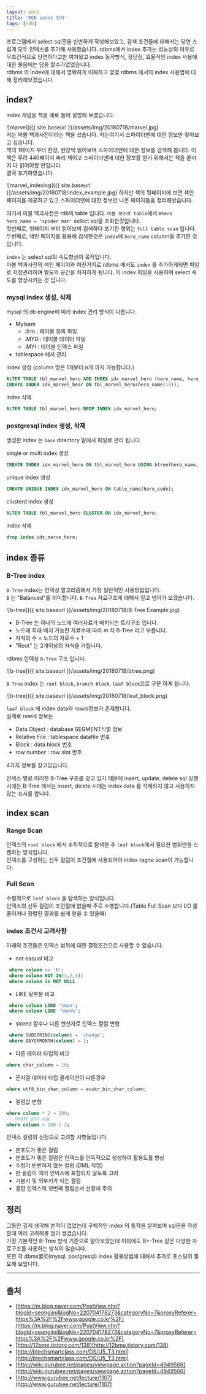 ```yaml
---
layout: post
title: 'RDB index 정리'
tags: [rdb]
---
```


프로그램에서 select sql문을 빈번하게 작성해보았고, 검색 조건들에 대해서는 당연 스럽게 모두 인덱스를 추가해 사용했습니다.
rdbms에서 index 추가는 성능상의 이유로 무조건적으로 당연하다고만 여겨왔고 index 동작방식, 장단점, 효율적인 index 사용에 대한 물음에는 답을 할수가없었습니다.   
rdbms 의 index에 대해서 명확하게 이해하고 몇몇 rdbms 에서의 index 사용법에 대해 정리해보겠습니다.

## index?
index 개념을 책을 예로 들어 설명해 보겠습니다.

![marvel]({{ site.baseurl }}/assets/img/20180718/marvel.jpg)   
저는 마블 백과사전이라는 책을 샀습니다. 저는여기서 스파이더맨에 대한 정보만 찾아보고 싶습니다.  
책의 1페이지 부터 한장, 한장씩 읽어보며 스파이더맨에 대한 정보를 검색해 봅니다.  이책은 무려 440페이지 짜리 책이고 스파이더맨에 대한 정보를 얻기 위해서는 책을 끝까지 다 읽어야할 판입니다.  
결국 포기하였습니다.  

![marvel_indexing]({{ site.baseurl }}/assets/img/20180718/index_example.jpg) 
하지만 책의 뒷페이지에 보면 색인 페이지를 제공하고 있고 스파이더맨에 대한 정보만 나온 페이지들을 정리해놨습니다.

여기서 마블 백과사전은 rdb의 table 입니다. `마블 히어로 table`에서 `Where hero_name = 'spider man'` select sql을 조회한것입니다.  
첫번째로, 첫페이지 부터 읽어보며 검색하다 포기한 행위는 `full table scan` 입니다.  
두번째로, 색인 페이지를 활용해 검색한것은 `index`에 `hero_name` column을 추가한 것 입니다.  
  

`index` 는 select sql의 속도향상이 목적입니다.  
마블 백과사전의 색인 페이지와 마찬가지로 rdbms 에서도 `index` 를 추가하게되면 파일로 저장관리하며 별도의 공간을 차지하게 됩니다. 이 index 파일을 사용하여 select 속도를 향상시키는 것 입니다.

### mysql index 생성, 삭제
mysql 의 db engine에 따라 index 관리 방식이 다릅니다.
* MyIsam
    * .frm : 테이블 정의 파일
    * .MYD : 테이블 데이터 파일
    * .MYI : 테이블 인덱스 파일
* tablespace 에서 관리

index 생성 (column 명은 1개부터 n개 까지 가능합니다.)
```sql
ALTER TABLE tbl_marvel_hero ADD INDEX idx_marvel_hero (hero_name, hero_age);
CREATE INDEX idx_marvel_heor ON tbl_marvel_hero(hero_name(10));
```

index 삭제
```sql
ALTER TABLE tbl_marvel_hero DROP INDEX idx_marvel_hero;
```

### postgresql index 생성, 삭제

생성한 index 는 `base` directory 밑에서 파일로 관리 됩니다.

single or multi index 생성
```sql
CREATE INDEX idx_marvel_hero ON tbl_marvel_hero USING btree(hero_name, hero_age);
```

unique index 생성
```sql
CREATE UNIQUE INDEX idx_marvel_hero ON table_name(hero_code);
```

clusterd index 생성
```sql
ALTER TABLE tbl_marvel_hero CLUSTER ON idx_marvel_hero;
```
index 삭제
```sql
drop index idx_marve_hero;
````

## index 종류

### B-Tree index

`B-Tree` index는 인덱싱 알고리즘에서 가장 일반적인 사용방법입니다.  
`B` 는 "Balanced"를 의미합니다. 
`B-Tree` 자료구조에 대해서 짚고 넘어가 보겠습니다.  

![b-tree]({{ site.baseurl }}/assets/img/20180718/B-Tree Example.jpg)

* B-Tree 는 하나의 노드에 여러자료가 배치되는 트리구조 입니다.
* 노드에 최대 배치 가능한 자료수에 따라 m 차 B-Tree 라고 부릅니다.
* 자식의 수 = 노드의 자료수 + 1
* "Root" 는 2개이상의 자식을 가집니다. 

rdbms 인덱싱 `B-Tree` 구조 입니다.

![b-tree]({{ site.baseurl }}/assets/img/20180718/btree.png)

`B-Tree` index 는 `root block`, `branch block`, `leaf block`으로 구분 하게 됩니다.

![b-tree]({{ site.baseurl }}/assets/img/20180718/leaf_block.png)

`leaf block` 에 index data와 rowid정보가 존재합니다.  
실제로 rowid 정보는

* Data Object : database SEGMENT식별 정보
* Relative File : tablespace datafile 번호
* Block : data block 번호
* row number : row slot 번호

4가지 정보를 갖고있습니다.

인덱스 별로 이러한 B-Tree 구조를 갖고 있기 때문에 insert, update, delete sql 실행시에는  B-Tree 에서는 insert, delete 시에는 index data 를 삭제하지 않고 사용하지 않는 표시를 합니다.

## index scan

### Range Scan
인덱스의 `root block` 에서  수직적으로 탐색한 후 `leaf block`에서 필요한 범위만을 스캔하는 방식입니다.  
인덱스를 구성하는 선두 컬럼이 조건절에 사용되어야 index ragne scan이 가능합니다.


### Full Scan
수평적으로 `leaf block` 을 탐색하는 방식입니다.  
인덱스의 선두 컬럼이 조건절에 없을때 주로 수행합니다.(Table Full Scan 보다 I/O 를 줄이거나 정렬된 결과를 쉽게 얻을 수 있을때)

### index 조건시 고려사항
아래의 조건들은 인덱스 범위에 대한 결정조건으로 사용할 수 없습니다.  

* not eaqual 비교
```sql
 where column <> 'N';
 where column NOT IN(1,2,3);
 where column is NOT NULL
```

* LIKE 뒷부분 비교
```sql
 where column LIKE '%man';
 where column LIKE '%man%';
```

* stored 함수나 다른 연산자로 인덱스 컬럼 변형
```sql
 where SUBSTRING(column) = 'change';
 where DAYOFMONTH(column) = 1;
```

* 다른 데이터 타입의 비교
```sql
where char_column = 10;
```

* 문자열 데이터 타입 콜레이션이 다른경우
```sql
where utf8_bin_char_column = euckr_bin_char_column;
```

* 컬럼값 변형
```sql
where column * 2 > 200;
-- 아래와 같이 사용
where column > 200 / 2;
```

인덱스 컬럼의 선정으로 고려할 사항들입니다.
* 분포도가 좋은 컬럼
* 분포도가 좋은 컬럼은 인덱스를 단독적으로 생성하여 활용도를 향상
* 수정이 빈번하지 않는 컬럼 (DML 작업)
* 한 컬럼이 여러 인덱스에 포함되지 않도록 고려
* 기본키 및 외부키가 되는 컬럼
* 결합 인덱스의 첫번째 컬럼순서 선정에 주의

## 정리
그동안 깊게 생각해 본적이 없었는데 구체적인 index 의 동작을 살펴보며 sql문을 작성할때 여러 고려해볼 점이 생겼습니다.  
가장 기본적인 B-Tree 방식 기준으로 알아보았는데 이외에도 B+-Tree 같은 다양한 자료구조를 사용하는 방식이 많습니다.  
또한 각 dbms별로(mysql, postgresql) index 활용방법에 대해서 추가로 포스팅이 필요해 보입니다.

---
## 출처
* [https://m.blog.naver.com/PostView.nhn?blogId=seongjini&logNo=220704178273&categoryNo=7&proxyReferer=https%3A%2F%2Fwww.google.co.kr%2F](https://m.blog.naver.com/PostView.nhn?blogId=seongjini&logNo=220704178273&categoryNo=7&proxyReferer=https%3A%2F%2Fwww.google.co.kr%2F)
* [http://12bme.tistory.com/138](http://12bme.tistory.com/138)
* [http://btechsmartclass.com/DS/U5_T3.html](http://btechsmartclass.com/DS/U5_T3.html)
* [http://wiki.gurubee.net/pages/viewpage.action?pageId=4949506](http://wiki.gurubee.net/pages/viewpage.action?pageId=4949506)
* [http://www.gurubee.net/lecture/1107](http://www.gurubee.net/lecture/1107)
